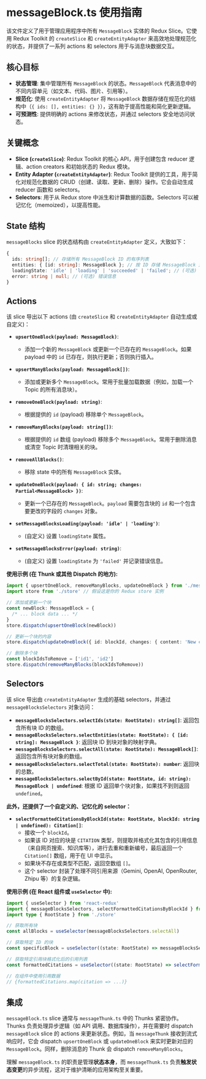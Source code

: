# messageBlock.ts 使用指南

该文件定义了用于管理应用程序中所有 `MessageBlock` 实体的 Redux Slice。它使用 Redux Toolkit 的 `createSlice` 和 `createEntityAdapter` 来高效地处理规范化的状态，并提供了一系列 actions 和 selectors 用于与消息块数据交互。

## 核心目标

- **状态管理**: 集中管理所有 `MessageBlock` 的状态。`MessageBlock` 代表消息中的不同内容单元（如文本、代码、图片、引用等）。
- **规范化**: 使用 `createEntityAdapter` 将 `MessageBlock` 数据存储在规范化的结构中（`{ ids: [], entities: {} }`），这有助于提高性能和简化更新逻辑。
- **可预测性**: 提供明确的 actions 来修改状态，并通过 selectors 安全地访问状态。

## 关键概念

- **Slice (`createSlice`)**: Redux Toolkit 的核心 API，用于创建包含 reducer 逻辑、action creators 和初始状态的 Redux 模块。
- **Entity Adapter (`createEntityAdapter`)**: Redux Toolkit 提供的工具，用于简化对规范化数据的 CRUD（创建、读取、更新、删除）操作。它会自动生成 reducer 函数和 selectors。
- **Selectors**: 用于从 Redux store 中派生和计算数据的函数。Selectors 可以被记忆化（memoized），以提高性能。

## State 结构

`messageBlocks` slice 的状态结构由 `createEntityAdapter` 定义，大致如下：

```typescript
{
  ids: string[]; // 存储所有 MessageBlock ID 的有序列表
  entities: { [id: string]: MessageBlock }; // 按 ID 存储 MessageBlock 对象的字典
  loadingState: 'idle' | 'loading' | 'succeeded' | 'failed'; // (可选) 其他状态，如加载状态
  error: string | null; // (可选) 错误信息
}
```

## Actions

该 slice 导出以下 actions (由 `createSlice` 和 `createEntityAdapter` 自动生成或自定义)：

- **`upsertOneBlock(payload: MessageBlock)`**:
  - 添加一个新的 `MessageBlock` 或更新一个已存在的 `MessageBlock`。如果 payload 中的 `id` 已存在，则执行更新；否则执行插入。

- **`upsertManyBlocks(payload: MessageBlock[])`**:
  - 添加或更新多个 `MessageBlock`。常用于批量加载数据（例如，加载一个 Topic 的所有消息块）。

- **`removeOneBlock(payload: string)`**:
  - 根据提供的 `id` (payload) 移除单个 `MessageBlock`。

- **`removeManyBlocks(payload: string[])`**:
  - 根据提供的 `id` 数组 (payload) 移除多个 `MessageBlock`。常用于删除消息或清空 Topic 时清理相关的块。

- **`removeAllBlocks()`**:
  - 移除 state 中的所有 `MessageBlock` 实体。

- **`updateOneBlock(payload: { id: string; changes: Partial<MessageBlock> })`**:
  - 更新一个已存在的 `MessageBlock`。`payload` 需要包含块的 `id` 和一个包含要更改的字段的 `changes` 对象。

- **`setMessageBlocksLoading(payload: 'idle' | 'loading')`**:
  - (自定义) 设置 `loadingState` 属性。

- **`setMessageBlocksError(payload: string)`**:
  - (自定义) 设置 `loadingState` 为 `'failed'` 并记录错误信息。

**使用示例 (在 Thunk 或其他 Dispatch 的地方):**

```typescript
import { upsertOneBlock, removeManyBlocks, updateOneBlock } from './messageBlock'
import store from './store' // 假设这是你的 Redux store 实例

// 添加或更新一个块
const newBlock: MessageBlock = {
  /* ... block data ... */
}
store.dispatch(upsertOneBlock(newBlock))

// 更新一个块的内容
store.dispatch(updateOneBlock({ id: blockId, changes: { content: 'New content' } }))

// 删除多个块
const blockIdsToRemove = ['id1', 'id2']
store.dispatch(removeManyBlocks(blockIdsToRemove))
```

## Selectors

该 slice 导出由 `createEntityAdapter` 生成的基础 selectors，并通过 `messageBlocksSelectors` 对象访问：

- **`messageBlocksSelectors.selectIds(state: RootState): string[]`**: 返回包含所有块 ID 的数组。
- **`messageBlocksSelectors.selectEntities(state: RootState): { [id: string]: MessageBlock }`**: 返回块 ID 到块对象的映射字典。
- **`messageBlocksSelectors.selectAll(state: RootState): MessageBlock[]`**: 返回包含所有块对象的数组。
- **`messageBlocksSelectors.selectTotal(state: RootState): number`**: 返回块的总数。
- **`messageBlocksSelectors.selectById(state: RootState, id: string): MessageBlock | undefined`**: 根据 ID 返回单个块对象，如果找不到则返回 `undefined`。

**此外，还提供了一个自定义的、记忆化的 selector：**

- **`selectFormattedCitationsByBlockId(state: RootState, blockId: string | undefined): Citation[]`**:
  - 接收一个 `blockId`。
  - 如果该 ID 对应的块是 `CITATION` 类型，则提取并格式化其包含的引用信息（来自网页搜索、知识库等），进行去重和重新编号，最后返回一个 `Citation[]` 数组，用于在 UI 中显示。
  - 如果块不存在或类型不匹配，返回空数组 `[]`。
  - 这个 selector 封装了处理不同引用来源（Gemini, OpenAI, OpenRouter, Zhipu 等）的复杂逻辑。

**使用示例 (在 React 组件或 `useSelector` 中):**

```typescript
import { useSelector } from 'react-redux'
import { messageBlocksSelectors, selectFormattedCitationsByBlockId } from './messageBlock'
import type { RootState } from './store'

// 获取所有块
const allBlocks = useSelector(messageBlocksSelectors.selectAll)

// 获取特定 ID 的块
const specificBlock = useSelector((state: RootState) => messageBlocksSelectors.selectById(state, someBlockId))

// 获取特定引用块格式化后的引用列表
const formattedCitations = useSelector((state: RootState) => selectFormattedCitationsByBlockId(state, citationBlockId))

// 在组件中使用引用数据
// {formattedCitations.map(citation => ...)}
```

## 集成

`messageBlock.ts` slice 通常与 `messageThunk.ts` 中的 Thunks 紧密协作。Thunks 负责处理异步逻辑（如 API 调用、数据库操作），并在需要时 dispatch `messageBlock` slice 的 actions 来更新状态。例如，当 `messageThunk` 接收到流式响应时，它会 dispatch `upsertOneBlock` 或 `updateOneBlock` 来实时更新对应的 `MessageBlock`。同样，删除消息的 Thunk 会 dispatch `removeManyBlocks`。

理解 `messageBlock.ts` 的职责是管理**状态本身**，而 `messageThunk.ts` 负责**触发状态变更**的异步流程，这对于维护清晰的应用架构至关重要。
